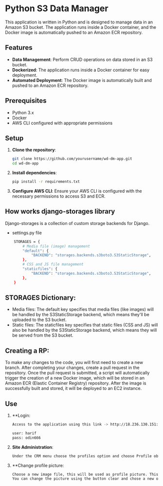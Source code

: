 # Python S3 Data Manager

This application is written in Python and is designed to manage data in an Amazon S3 bucket. The application runs inside a Docker container, and the Docker image is automatically pushed to an Amazon ECR repository.

## Features

- **Data Management**: Perform CRUD operations on data stored in an S3 bucket.
- **Dockerized**: The application runs inside a Docker container for easy deployment.
- **Automated Deployment**: The Docker image is automatically built and pushed to an Amazon ECR repository.

## Prerequisites

- Python 3.x
- Docker
- AWS CLI configured with appropriate permissions

## Setup

1. **Clone the repository**:
    ```sh
    git clone https://github.com/yourusername/wd-dm-app.git
    cd wd-dm-app
    ```

2. **Install dependencies**:
    ```sh
    pip install -r requirements.txt
    ```

3. **Configure AWS CLI**:
    Ensure your AWS CLI is configured with the necessary permissions to access S3 and ECR.

## How works django-storages library

Django-storages is a collection of custom storage backends for Django.

- settings.py file
```sh
    STORAGES = {
        # Media file (image) management   
        "default": {
            "BACKEND": "storages.backends.s3boto3.S3StaticStorage",
        },
        # CSS and JS file management
        "staticfiles": {
            "BACKEND": "storages.backends.s3boto3.S3StaticStorage",
        },
    }
```

## STORAGES Dictionary:

- Media files:
  The default key specifies that media files (like images) will be handled by the S3StaticStorage backend, which means they'll be uploaded to the S3 bucket.
- Static files:
  The staticfiles key specifies that static files (CSS and JS) will also be handled by the S3StaticStorage backend, which means they will be served from the S3 bucket.

## Creating a RP:


To make any changes to the code, you will first need to create a new branch. After completing your changes, create a pull request in the repository. Once the pull request is submitted, a script will automatically trigger the creation of a new Docker image, which will be stored in an Amazon ECR (Elastic Container Registry) repository. After the image is successfully built and stored, it will be deployed to an EC2 instance.

## Use

1. **Login:
    ```sh
    Access to the application using this link -> http://18.236.130.151:8000/admin/login/?next=/admin/

    user: harif
    pass: odin666
    ```

2. **Site Administration**:
    ```sh
    Under the CRM menu choose the profiles option and choose Profile object
    ```
3. **Change profile picture:

    ```sh
    Choose a new image file, this will be used as profile picture. This image will be stored on a S3 bucket.
    You can change the picture using the button clear and chose a new one.
    ```


